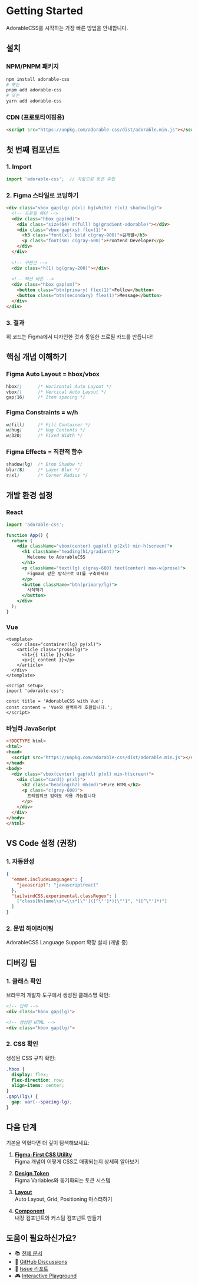 # Getting Started

AdorableCSS를 시작하는 가장 빠른 방법을 안내합니다.

## 설치

### NPM/PNPM 패키지
```bash
npm install adorable-css
# 또는
pnpm add adorable-css
# 또는  
yarn add adorable-css
```

### CDN (프로토타이핑용)
```html
<script src="https://unpkg.com/adorable-css/dist/adorable.min.js"></script>
```

## 첫 번째 컴포넌트

### 1. Import
```javascript
import 'adorable-css';  // 자동으로 토큰 주입
```

### 2. Figma 스타일로 코딩하기
```html
<div class="vbox gap(lg) p(xl) bg(white) r(xl) shadow(lg)">
  <!-- 프로필 헤더 -->
  <div class="hbox gap(md)">
    <div class="size(64) r(full) bg(gradient-adorable)"></div>
    <div class="vbox gap(xs) flex(1)">
      <h3 class="font(xl) bold c(gray-900)">김개발</h3>
      <p class="font(sm) c(gray-600)">Frontend Developer</p>
    </div>
  </div>
  
  <!-- 구분선 -->
  <div class="h(1) bg(gray-200)"></div>
  
  <!-- 액션 버튼 -->
  <div class="hbox gap(sm)">
    <button class="btn(primary) flex(1)">Follow</button>
    <button class="btn(secondary) flex(1)">Message</button>
  </div>
</div>
```

### 3. 결과
위 코드는 Figma에서 디자인한 것과 동일한 프로필 카드를 만듭니다!

## 핵심 개념 이해하기

### Figma Auto Layout = hbox/vbox
```css
hbox()      /* Horizontal Auto Layout */
vbox()      /* Vertical Auto Layout */
gap(16)     /* Item spacing */
```

### Figma Constraints = w/h
```css
w(fill)     /* Fill Container */
w(hug)      /* Hug Contents */
w(320)      /* Fixed Width */
```

### Figma Effects = 직관적 함수
```css
shadow(lg)  /* Drop Shadow */
blur(8)     /* Layer Blur */
r(xl)       /* Corner Radius */
```

## 개발 환경 설정

### React
```jsx
import 'adorable-css';

function App() {
  return (
    <div className="vbox(center) gap(xl) p(2xl) min-h(screen)">
      <h1 className="heading(h1/gradient)">
        Welcome to AdorableCSS
      </h1>
      <p className="text(lg) c(gray-600) text(center) max-w(prose)">
        Figma와 같은 방식으로 UI를 구축하세요
      </p>
      <button className="btn(primary/lg)">
        시작하기
      </button>
    </div>
  );
}
```

### Vue
```vue
<template>
  <div class="container(lg) py(xl)">
    <article class="prose(lg)">
      <h1>{{ title }}</h1>
      <p>{{ content }}</p>
    </article>
  </div>
</template>

<script setup>
import 'adorable-css';

const title = 'AdorableCSS with Vue';
const content = 'Vue와 완벽하게 호환됩니다.';
</script>
```

### 바닐라 JavaScript
```html
<!DOCTYPE html>
<html>
<head>
  <script src="https://unpkg.com/adorable-css/dist/adorable.min.js"></script>
</head>
<body>
  <div class="vbox(center) gap(xl) p(xl) min-h(screen)">
    <div class="card() p(xl)">
      <h2 class="heading(h2) mb(md)">Pure HTML</h2>
      <p class="c(gray-600)">
        프레임워크 없이도 사용 가능합니다
      </p>
    </div>
  </div>
</body>
</html>
```

## VS Code 설정 (권장)

### 1. 자동완성
```json
{
  "emmet.includeLanguages": {
    "javascript": "javascriptreact"
  },
  "tailwindCSS.experimental.classRegex": [
    ["class[Nn]ame\\s*=\\s*[\"']([^\"']*)[\"']", "([^\"']*)"]
  ]
}
```

### 2. 문법 하이라이팅
AdorableCSS Language Support 확장 설치 (개발 중)

## 디버깅 팁

### 1. 클래스 확인
브라우저 개발자 도구에서 생성된 클래스명 확인:
```html
<!-- 입력 -->
<div class="hbox gap(lg)">

<!-- 생성된 HTML -->
<div class="hbox gap(lg)">
```

### 2. CSS 확인
생성된 CSS 규칙 확인:
```css
.hbox {
  display: flex;
  flex-direction: row;
  align-items: center;
}
.gap\(lg\) {
  gap: var(--spacing-lg);
}
```

## 다음 단계

기본을 익혔다면 더 깊이 탐색해보세요:

1. **[Figma-First CSS Utility](./02-figma-first-css-utility.md)**  
   Figma 개념이 어떻게 CSS로 매핑되는지 상세히 알아보기

2. **[Design Token](./03-design-token.md)**  
   Figma Variables와 동기화되는 토큰 시스템

3. **[Layout](./04-layout.md)**  
   Auto Layout, Grid, Positioning 마스터하기

4. **[Component](./05-component.md)**  
   내장 컴포넌트와 커스텀 컴포넌트 만들기

## 도움이 필요하신가요?

- 📚 [전체 문서](./01-overview.md)
- 💬 [GitHub Discussions](https://github.com/adorable-css/adorable-css/discussions)
- 🐛 [Issue 리포트](https://github.com/adorable-css/adorable-css/issues)
- 🎮 [Interactive Playground](https://adorablecss.com/playground)